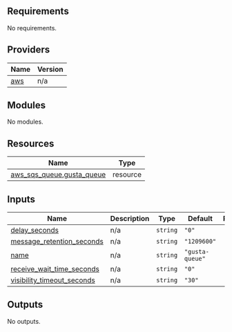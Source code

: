 <!-- BEGIN_TF_DOCS -->
## Requirements

No requirements.

## Providers

| Name | Version |
|------|---------|
| <a name="provider_aws"></a> [aws](#provider\_aws) | n/a |

## Modules

No modules.

## Resources

| Name | Type |
|------|------|
| [aws_sqs_queue.gusta_queue](https://registry.terraform.io/providers/hashicorp/aws/latest/docs/resources/sqs_queue) | resource |

## Inputs

| Name | Description | Type | Default | Required |
|------|-------------|------|---------|:--------:|
| <a name="input_delay_seconds"></a> [delay\_seconds](#input\_delay\_seconds) | n/a | `string` | `"0"` | no |
| <a name="input_message_retention_seconds"></a> [message\_retention\_seconds](#input\_message\_retention\_seconds) | n/a | `string` | `"1209600"` | no |
| <a name="input_name"></a> [name](#input\_name) | n/a | `string` | `"gusta-queue"` | no |
| <a name="input_receive_wait_time_seconds"></a> [receive\_wait\_time\_seconds](#input\_receive\_wait\_time\_seconds) | n/a | `string` | `"0"` | no |
| <a name="input_visibility_timeout_seconds"></a> [visibility\_timeout\_seconds](#input\_visibility\_timeout\_seconds) | n/a | `string` | `"30"` | no |

## Outputs

No outputs.
<!-- END_TF_DOCS -->